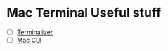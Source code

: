 # Mac Terminal Useful stuff

- [ ] [Terminalizer](https://github.com/faressoft/terminalizer)
- [ ] [Mac CLI](https://github.com/guarinogabriel/Mac-CLI)
